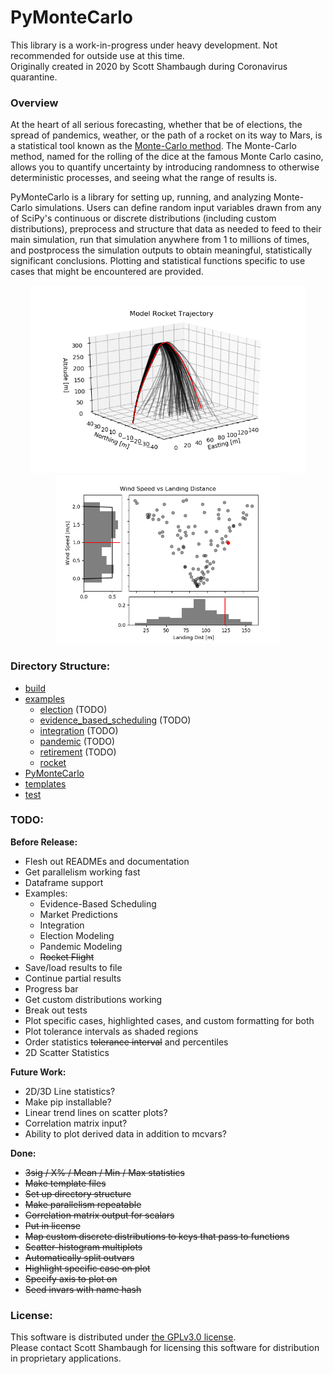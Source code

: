 # PyMonteCarlo
This library is a work-in-progress under heavy development. Not recommended for 
outside use at this time.     
Originally created in 2020 by Scott Shambaugh during Coronavirus quarantine.

### Overview

At the heart of all serious forecasting, whether that be of elections, the 
spread of pandemics, weather, or the path of a rocket on its way to Mars, is a 
statistical tool known as the 
[Monte-Carlo method](https://en.wikipedia.org/wiki/Monte_Carlo_method).
The Monte-Carlo method, named for the rolling of the dice at the famous Monte 
Carlo casino, allows you to quantify uncertainty by introducing randomness to 
otherwise deterministic processes, and seeing what the range of results is.

PyMonteCarlo is a library for setting up, running, and analyzing Monte-Carlo 
simulations. Users can define random input variables drawn from any of SciPy's 
continuous or discrete distributions (including custom distributions), 
preprocess and structure that data as needed to feed to their main simulation, 
run that simulation anywhere from 1 to millions of times, and postprocess 
the simulation outputs to obtain meaningful, statistically significant 
conclusions. Plotting and statistical functions specific to use cases that 
might be encountered are provided.

<p float="left" align="center">
<img width="440" height="300" src="examples/rocket/rocket_trajectory.png">  
<img width="360" height="270" src="examples/rocket/wind_vs_landing.png">
</p>

### Directory Structure:

* [build](build/)
* [examples](examples/)
    - [election](examples/election/) (TODO)
    - [evidence_based_scheduling](examples/evidence_based_scheduling/) (TODO)
    - [integration](examples/integration/) (TODO)
    - [pandemic](examples/pandemic/) (TODO)
    - [retirement](examples/retirement/) (TODO)
    - [rocket](examples/rocket/)
* [PyMonteCarlo](PyMonteCarlo/)
* [templates](templates/)
* [test](test/)


### TODO:
**Before Release:**
* Flesh out READMEs and documentation
* Get parallelism working fast
* Dataframe support
* Examples:
    * Evidence-Based Scheduling
    * Market Predictions
    * Integration
    * Election Modeling
    * Pandemic Modeling
    * ~~Rocket Flight~~
* Save/load results to file
* Continue partial results
* Progress bar
* Get custom distributions working
* Break out tests
* Plot specific cases, highlighted cases, and custom formatting for both
* Plot tolerance intervals as shaded regions
* Order statistics ~~tolerance interval~~ and percentiles
* 2D Scatter Statistics

**Future Work:**
* 2D/3D Line statistics?
* Make pip installable?
* Linear trend lines on scatter plots?
* Correlation matrix input?
* Ability to plot derived data in addition to mcvars?

**Done:**
* ~~3sig / X% / Mean / Min / Max statistics~~
* ~~Make template files~~
* ~~Set up directory structure~~
* ~~Make parallelism repeatable~~
* ~~Correlation matrix output for scalars~~
* ~~Put in license~~
* ~~Map custom discrete distributions to keys that pass to functions~~
* ~~Scatter-histogram multiplots~~
* ~~Automatically split outvars~~
* ~~Highlight specific case on plot~~
* ~~Specify axis to plot on~~
* ~~Seed invars with name hash~~


### License:

This software is distributed under [the GPLv3.0 license](LICENSE.md).    
Please contact Scott Shambaugh for licensing this software for distribution in 
proprietary applications.

